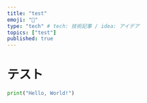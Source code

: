```yaml
---
title: "test"
emoji: "👋"
type: "tech" # tech: 技術記事 / idea: アイデア
topics: ["test"]
published: true
---
```


# テスト

```python
print("Hello, World!")
```

